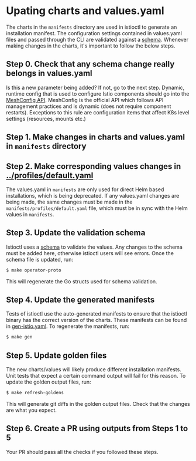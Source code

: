 # Upating charts and values.yaml

The charts in the `manifests` directory are used in istioctl to generate an installation manifest. The configuration
settings contained in values.yaml files and passed through the CLI are validated against a
[schema](../../operator/pkg/apis/istio/v1alpha1/values_types.proto).
Whenever making changes in the charts, it's important to follow the below steps.

## Step 0. Check that any schema change really belongs in values.yaml

Is this a new parameter being added? If not, go to the next step.
Dynamic, runtime config that is used to configure Istio components should go into the
[MeshConfig API](https://github.com/istio/api/blob/master/mesh/v1alpha1/config.proto). MeshConfig is the official API which follows API management practices and is dynamic
(does not require component restarts).
Exceptions to this rule are configuration items that affect K8s level settings (resources, mounts etc.)

## Step 1. Make changes in charts and values.yaml in `manifests` directory

## Step 2. Make corresponding values changes in [../profiles/default.yaml](../profiles/default.yaml)

The values.yaml in `manifests` are only used for direct Helm based installations, which is being deprecated.
If any values.yaml changes are being made, the same changes must be made in the `manifests/profiles/default.yaml`
file, which must be in sync with the Helm values in `manifests`.

## Step 3. Update the validation schema

Istioctl uses a [schema](../../operator/pkg/apis/istio/v1alpha1/values_types.proto) to validate the values. Any changes to
the schema must be added here, otherwise istioctl users will see errors.
Once the schema file is updated, run:

```bash
$ make operator-proto
```

This will regenerate the Go structs used for schema validation.

## Step 4. Update the generated manifests

Tests of istioctl use the auto-generated manifests to ensure that the istioctl binary has the correct version of the charts.
These manifests can be found in [gen-istio.yaml](../charts/istio-control/istio-discovery/files/gen-istio.yaml).
To regenerate the manifests, run:

```bash
$ make gen
```

## Step 5. Update golden files

The new charts/values will likely produce different installation manifests. Unit tests that expect a certain command
output will fail for this reason. To update the golden output files, run:

```bash
$ make refresh-goldens
```

This will generate git diffs in the golden output files. Check that the changes are what you expect.

## Step 6. Create a PR using outputs from Steps 1 to 5

Your PR should pass all the checks if you followed these steps.
